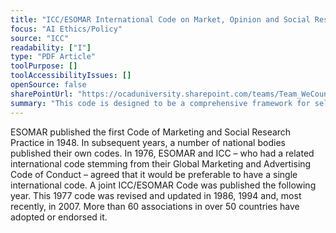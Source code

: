```yaml
---
title: "ICC/ESOMAR International Code on Market, Opinion and Social Research and Data Analytics"
focus: "AI Ethics/Policy"
source: "ICC"
readability: ["I"]
type: "PDF Article"
toolPurpose: []
toolAccessibilityIssues: []
openSource: false
sharePointUrl: "https://ocaduniversity.sharepoint.com/teams/Team_WeCount/Shared%20Documents/Resources%20and%20Tools/Literature%20(curated)/ICCESOMAR%20Code.pdf"
summary: "This code is designed to be a comprehensive framework for self-regulation for those engaged in market, opinion and social research and data analytics with the aim of maintaining public confidence in research, ensuring researchers and analysts meet their ethical and legal responsibilities, and safeguarding the right of researchers to seek, receive and impart information. "
---
```

ESOMAR published the first Code of Marketing and Social Research Practice in 1948. In subsequent years, a number of national bodies published their own codes. In 1976, ESOMAR and ICC – who had a related international code stemming from their Global Marketing and Advertising Code of Conduct – agreed that it would be preferable to have a single international code. A joint ICC/ESOMAR Code was published the following year. This 1977 code was revised and updated in 1986, 1994 and, most recently, in 2007. More than 60 associations in over 50 countries have adopted or endorsed it.
